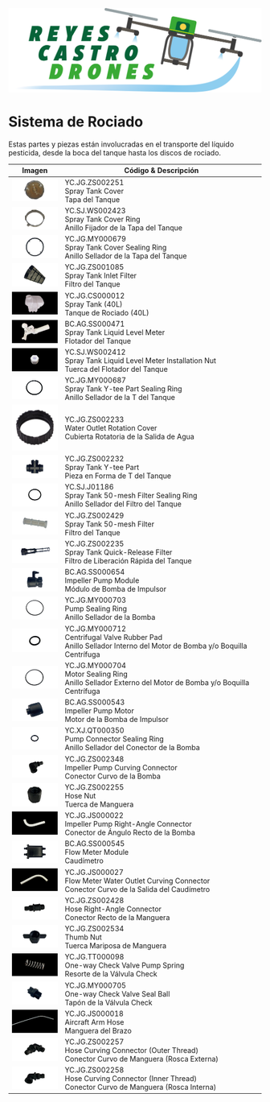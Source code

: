 [![](/Reyes-Castro-Drones_LOGO.png "Volver a la Página de Inicio")](/README.md)

# Sistema de Rociado

Estas partes y piezas están involucradas en el transporte del líquido pesticida, desde la boca del tanque hasta los discos de rociado.

| Imagen | Código & Descripción |
| ------ | -------------------- |
| <img src="./YC.JG.ZS002251.png" width="100"> | YC.JG.ZS002251<br>Spray Tank Cover<br>Tapa del Tanque |
| <img src="./YC.SJ.WS002423.png" width="100"> | YC.SJ.WS002423<br>Spray Tank Cover Ring<br>Anillo Fijador de la Tapa del Tanque |
| <img src="./YC.JG.MY000679.png" width="100"> | YC.JG.MY000679<br>Spray Tank Cover Sealing Ring<br>Anillo Sellador de la Tapa del Tanque |
| <img src="./YC.JG.ZS001085.png" width="100"> | YC.JG.ZS001085<br>Spray Tank Inlet Filter<br>Filtro del Tanque |
| <img src="./YC.JG.CS000012.png" width="100"> | YC.JG.CS000012<br>Spray Tank (40L)<br>Tanque de Rociado (40L) |
| <img src="./BC.AG.SS000471.png" width="100"> | BC.AG.SS000471<br>Spray Tank Liquid Level Meter<br>Flotador del Tanque |
| <img src="./YC.SJ.WS002412.png" width="100"> | YC.SJ.WS002412<br>Spray Tank Liquid Level Meter Installation Nut<br>Tuerca del Flotador del Tanque |
| <img src="./YC.JG.MY000687.png" width="100"> | YC.JG.MY000687<br>Spray Tank Y-tee Part Sealing Ring<br>Anillo Sellador de la T del Tanque |
| <img src="./YC.JG.ZS002233.png" width="100"> | YC.JG.ZS002233<br>Water Outlet Rotation Cover<br>Cubierta Rotatoria de la Salida de Agua |
| <img src="./YC.JG.ZS002232.png" width="100"> | YC.JG.ZS002232<br>Spray Tank Y-tee Part<br>Pieza en Forma de T del Tanque |
| <img src="./YC.SJ.J01186.png" width="100"> | YC.SJ.J01186<br>Spray Tank 50-mesh Filter Sealing Ring<br>Anillo Sellador del Filtro del Tanque |
| <img src="./YC.JG.ZS002429.png" width="100"> | YC.JG.ZS002429<br>Spray Tank 50-mesh Filter<br>Filtro del Tanque |
| <img src="./YC.JG.ZS002235.png" width="100"> | YC.JG.ZS002235<br>Spray Tank Quick-Release Filter<br>Filtro de Liberación Rápida del Tanque |
| <img src="./BC.AG.SS000654.png" width="100"> | BC.AG.SS000654<br>Impeller Pump Module<br>Módulo de Bomba de Impulsor |
| <img src="./YC.JG.MY000703.png" width="100"> | YC.JG.MY000703<br>Pump Sealing Ring<br>Anillo Sellador de la Bomba |
| <img src="./YC.JG.MY000712.png" width="100"> | YC.JG.MY000712<br>Centrifugal Valve Rubber Pad<br>Anillo Sellador Interno del Motor de Bomba y/o Boquilla Centrífuga |
| <img src="./YC.JG.MY000704.png" width="100"> | YC.JG.MY000704<br>Motor Sealing Ring<br>Anillo Sellador Externo del Motor de Bomba y/o Boquilla Centrífuga |
| <img src="./BC.AG.SS000543.png" width="100"> | BC.AG.SS000543<br>Impeller Pump Motor<br>Motor de la Bomba de Impulsor |
| <img src="./YC.XJ.QT000350.png" width="100"> | YC.XJ.QT000350<br>Pump Connector Sealing Ring<br>Anillo Sellador del Conector de la Bomba |
| <img src="./YC.JG.ZS002348.png" width="100"> | YC.JG.ZS002348<br>Impeller Pump Curving Connector<br>Conector Curvo de la Bomba |
| <img src="./YC.JG.ZS002255.png" width="100"> | YC.JG.ZS002255<br>Hose Nut<br>Tuerca de Manguera |
| <img src="./YC.JG.JS000022.png" width="100"> | YC.JG.JS000022<br>Impeller Pump Right-Angle Connector<br>Conector de Ángulo Recto de la Bomba |
| <img src="./BC.AG.SS000545.png" width="100"> | BC.AG.SS000545<br>Flow Meter Module<br>Caudímetro |
| <img src="./YC.JG.JS000027.png" width="100"> | YC.JG.JS000027<br>Flow Meter Water Outlet Curving Connector<br>Conector Curvo de la Salida del Caudímetro |
| <img src="./YC.JG.ZS002428.png" width="100"> | YC.JG.ZS002428<br>Hose Right-Angle Connector<br>Conector Recto de la Manguera |
| <img src="./YC.JG.ZS002534.png" width="100"> | YC.JG.ZS002534<br>Thumb Nut<br>Tuerca Mariposa de Manguera |
| <img src="./YC.JG.TT000098.png" width="100"> | YC.JG.TT000098<br>One-way Check Valve Pump Spring<br>Resorte de la Válvula Check |
| <img src="./YC.JG.MY000705.png" width="100"> | YC.JG.MY000705<br>One-way Check Valve Seal Ball<br>Tapón de la Válvula Check |
| <img src="./YC.JG.JS000018.png" width="100"> | YC.JG.JS000018<br>Aircraft Arm Hose<br>Manguera del Brazo |
| <img src="./YC.JG.ZS002257.png" width="100"> | YC.JG.ZS002257<br>Hose Curving Connector (Outer Thread)<br>Conector Curvo de Manguera (Rosca Externa) |
| <img src="./YC.JG.ZS002258.png" width="100"> | YC.JG.ZS002258<br>Hose Curving Connector (Inner Thread)<br>Conector Curvo de Manguera (Rosca Interna) |

